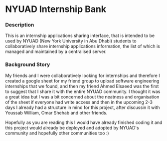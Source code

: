 # NYUAD Internship Bank

### Description

This is an internship applications sharing interface, that is intended to be used by NYUAD (New York University in Abu Dhabi) students to collaboratively share internship applications information, the list of which is managed and maintained by a centralised server.

### Background Story

My friends and I were collaboratively looking for internships and therefore I created a google sheet for my friend group to upload software engineering internships that we found, and then my friend Ahmed Elsaeed was the first to suggest that I share it with the entire NYUAD community. I thought it was a great idea but I was a bit concerned about the neatness and organisation of the sheet if everyone had write access and then in the upcoming 2-3 days I already had a structure in mind for this project, after discussin it with Youssab William, Omar Shehab and other friends.

Hopefully as you are reading this I would have already finished coding it and this project would already be deployed and adopted by NYUAD's community and hopefully other communities too :)

